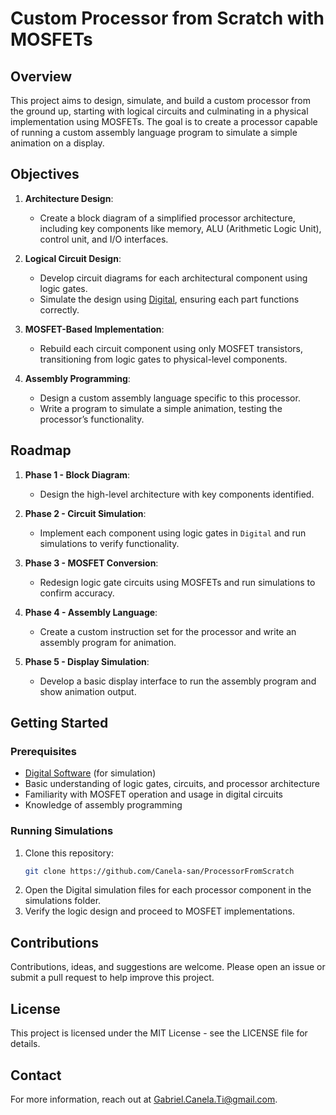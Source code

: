 # Custom Processor from Scratch with MOSFETs

## Overview

This project aims to design, simulate, and build a custom processor from the ground up, starting with logical circuits and culminating in a physical implementation using MOSFETs. The goal is to create a processor capable of running a custom assembly language program to simulate a simple animation on a display.

## Objectives

1. **Architecture Design**: 
   - Create a block diagram of a simplified processor architecture, including key components like memory, ALU (Arithmetic Logic Unit), control unit, and I/O interfaces.
  
2. **Logical Circuit Design**:
   - Develop circuit diagrams for each architectural component using logic gates.
   - Simulate the design using [Digital](https://github.com/hneemann/Digital), ensuring each part functions correctly.

3. **MOSFET-Based Implementation**:
   - Rebuild each circuit component using only MOSFET transistors, transitioning from logic gates to physical-level components.

4. **Assembly Programming**:
   - Design a custom assembly language specific to this processor.
   - Write a program to simulate a simple animation, testing the processor’s functionality.

## Roadmap

1. **Phase 1 - Block Diagram**:
   - Design the high-level architecture with key components identified.

2. **Phase 2 - Circuit Simulation**:
   - Implement each component using logic gates in `Digital` and run simulations to verify functionality.

3. **Phase 3 - MOSFET Conversion**:
   - Redesign logic gate circuits using MOSFETs and run simulations to confirm accuracy.

4. **Phase 4 - Assembly Language**:
   - Create a custom instruction set for the processor and write an assembly program for animation.

5. **Phase 5 - Display Simulation**:
   - Develop a basic display interface to run the assembly program and show animation output.

## Getting Started

### Prerequisites
- [Digital Software](https://github.com/hneemann/Digital) (for simulation)
- Basic understanding of logic gates, circuits, and processor architecture
- Familiarity with MOSFET operation and usage in digital circuits
- Knowledge of assembly programming

### Running Simulations
1. Clone this repository:
   ```bash
   git clone https://github.com/Canela-san/ProcessorFromScratch
2. Open the Digital simulation files for each processor component in the simulations folder.
3. Verify the logic design and proceed to MOSFET implementations.

## Contributions
Contributions, ideas, and suggestions are welcome. Please open an issue or submit a pull request to help improve this project.

## License
This project is licensed under the MIT License - see the LICENSE file for details.

## Contact
For more information, reach out at Gabriel.Canela.Ti@gmail.com.
